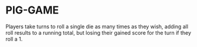 # PIG-GAME

Players take turns to roll a single die as many times as they wish, adding all roll results to a running total, but losing their gained score for the turn if they roll a 1.
